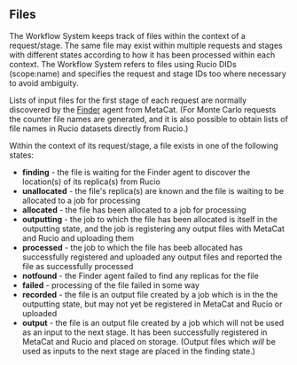 ## Files

The Workflow System keeps track of files within the context of a
request/stage. The same file may exist within multiple requests and stages
with different states according to how it has been processed within each
context. The Workflow System refers to files using Rucio DIDs (scope:name)
and specifies the request and stage IDs too where necessary to avoid
ambiguity. 

Lists of input files for the first stage of each request are normally 
discovered by the [Finder](finder.md) agent from MetaCat. (For Monte Carlo
requests the counter file names are generated, and it is also possible to
obtain lists of file names in Rucio datasets directly from Rucio.)

Within the context of its request/stage, a file exists in one of the
following states:

- **finding** - the file is waiting for the Finder agent to discover the
  location(s) of its replica(s) from Rucio
- **unallocated** - the file's replica(s) are known and the file is waiting to
  be allocated to a job for processing
- **allocated** - the file has been allocated to a job for processing
- **outputting** - the job to which the file has been allocated is itself in the
  outputting state, and the job is registering any output files with MetaCat
  and Rucio and uploading them
- **processed** - the job to which the file has beeb allocated has successfully
  registered and uploaded any output files and reported the file as
  successfully processed
- **notfound** - the Finder agent failed to find any replicas for the file
- **failed** - processing of the file failed in some way
- **recorded** - the file is an output file created by a job which is in the
  the outputting state, but may not yet be registered in MetaCat and Rucio
  or uploaded
- **output** - the file is an output file created by a job which will not be
  used as an input to the next stage. It has been successfully registered 
  in MetaCat and Rucio and placed on storage. (Output files which *will* be
  used as inputs to the next stage are placed in the finding state.)


  



